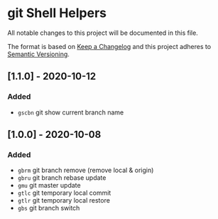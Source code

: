 # git Shell Helpers

All notable changes to this project will be documented in this file.

The format is based on [Keep a Changelog](http://keepachangelog.com/) 
and this project adheres to [Semantic Versioning](http://semver.org/).

## [1.1.0] - 2020-10-12
### Added
- `gscbn` git show current branch name

## [1.0.0] - 2020-10-08
### Added
- `gbrm` git branch remove (remove local & origin)
- `gbru` git branch rebase update 
- `gmu` git master update
- `gtlc` git temporary local commit
- `gtlr` git temporary local restore
- `gbs` git branch switch
